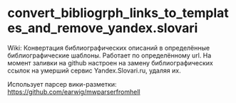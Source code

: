 # convert_bibliogrph_links_to_templates_and_remove_yandex.slovari
Wiki: Конвертация библиографических описаний в определённые библиографические шаблоны. Работает по определённому url. 
На момент заливки на github настроен на замену библиографических ссылок на умерший сервис Yandex.Slovari.ru, удаляя их.

Использует парсер вики-разметки: https://github.com/earwig/mwparserfromhell